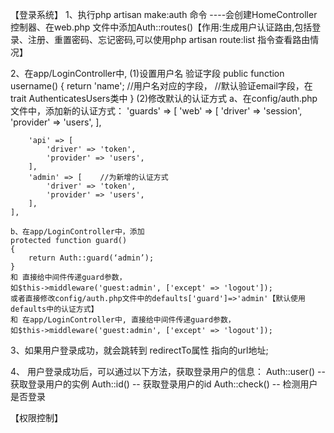 【登录系统】
1、执行php artisan make:auth 命令
  ----会创建HomeController控制器、在web.php 文件中添加Auth::routes()【作用:生成用户认证路由,包括登录、注册、重置密码、忘记密码,可以使用php artisan route:list 指令查看路由情况】

2、在app/LoginController中,
   (1)设置用户名 验证字段
   public function username()
    {
        return 'name'; //用户名对应的字段，
        			   //默认验证email字段，在trait AuthenticatesUsers类中
    }
    (2)修改默认的认证方式
    a、在config/auth.php文件中，添加新的认证方式：
    'guards' => [
        'web' => [
            'driver' => 'session',
            'provider' => 'users',
        ],

        'api' => [
            'driver' => 'token',
            'provider' => 'users',
        ],
        'admin' => [    //为新增的认证方式
            'driver' => 'token',
            'provider' => 'users',
        ],
    ],

    b、在app/LoginController中，添加
	protected function guard()
    {
        return Auth::guard(‘admin’);
    }
    和 直接给中间件传递guard参数，
    如$this->middleware('guest:admin', ['except' => 'logout']);
    或者直接修改config/auth.php文件中的defaults['guard']=>'admin'【默认使用defaults中的认证方式】
    和 在app/LoginController中, 直接给中间件传递guard参数，
    如$this->middleware('guest:admin', ['except' => 'logout']);
3、如果用户登录成功，就会跳转到 redirectTo属性 指向的url地址;


4、 用户登录成功后，可以通过以下方法，获取登录用户的信息：
	Auth::user()   -- 获取登录用户的实例
	Auth::id()     -- 获取登录用户的id
	Auth::check()  -- 检测用户是否登录


【权限控制】
